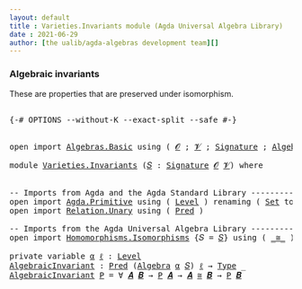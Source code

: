 ```yaml
---
layout: default
title : Varieties.Invariants module (Agda Universal Algebra Library)
date : 2021-06-29
author: [the ualib/agda-algebras development team][]
---
```


### Algebraic invariants

These are properties that are preserved under isomorphism.

<pre class="Agda">

<a id="266" class="Symbol">{-#</a> <a id="270" class="Keyword">OPTIONS</a> <a id="278" class="Pragma">--without-K</a> <a id="290" class="Pragma">--exact-split</a> <a id="304" class="Pragma">--safe</a> <a id="311" class="Symbol">#-}</a>


<a id="317" class="Keyword">open</a> <a id="322" class="Keyword">import</a> <a id="329" href="Algebras.Basic.html" class="Module">Algebras.Basic</a> <a id="344" class="Keyword">using</a> <a id="350" class="Symbol">(</a> <a id="352" href="Algebras.Basic.html#1140" class="Generalizable">𝓞</a> <a id="354" class="Symbol">;</a> <a id="356" href="Algebras.Basic.html#1142" class="Generalizable">𝓥</a> <a id="358" class="Symbol">;</a> <a id="360" href="Algebras.Basic.html#3566" class="Function">Signature</a> <a id="370" class="Symbol">;</a> <a id="372" href="Algebras.Basic.html#6008" class="Function">Algebra</a> <a id="380" class="Symbol">)</a>

<a id="383" class="Keyword">module</a> <a id="390" href="Varieties.Invariants.html" class="Module">Varieties.Invariants</a> <a id="411" class="Symbol">(</a><a id="412" href="Varieties.Invariants.html#412" class="Bound">𝑆</a> <a id="414" class="Symbol">:</a> <a id="416" href="Algebras.Basic.html#3566" class="Function">Signature</a> <a id="426" href="Algebras.Basic.html#1140" class="Generalizable">𝓞</a> <a id="428" href="Algebras.Basic.html#1142" class="Generalizable">𝓥</a><a id="429" class="Symbol">)</a> <a id="431" class="Keyword">where</a>


<a id="439" class="Comment">-- Imports from Agda and the Agda Standard Library ---------------------</a>
<a id="512" class="Keyword">open</a> <a id="517" class="Keyword">import</a> <a id="524" href="Agda.Primitive.html" class="Module">Agda.Primitive</a> <a id="539" class="Keyword">using</a> <a id="545" class="Symbol">(</a> <a id="547" href="Agda.Primitive.html#597" class="Postulate">Level</a> <a id="553" class="Symbol">)</a> <a id="555" class="Keyword">renaming</a> <a id="564" class="Symbol">(</a> <a id="566" href="Agda.Primitive.html#326" class="Primitive">Set</a> <a id="570" class="Symbol">to</a> <a id="573" class="Primitive">Type</a> <a id="578" class="Symbol">)</a>
<a id="580" class="Keyword">open</a> <a id="585" class="Keyword">import</a> <a id="592" href="Relation.Unary.html" class="Module">Relation.Unary</a> <a id="607" class="Keyword">using</a> <a id="613" class="Symbol">(</a> <a id="615" href="Relation.Unary.html#1101" class="Function">Pred</a> <a id="620" class="Symbol">)</a>

<a id="623" class="Comment">-- Imports from the Agda Universal Algebra Library -------------------------------------------</a>
<a id="718" class="Keyword">open</a> <a id="723" class="Keyword">import</a> <a id="730" href="Homomorphisms.Isomorphisms.html" class="Module">Homomorphisms.Isomorphisms</a> <a id="757" class="Symbol">{</a><a id="758" class="Argument">𝑆</a> <a id="760" class="Symbol">=</a> <a id="762" href="Varieties.Invariants.html#412" class="Bound">𝑆</a><a id="763" class="Symbol">}</a> <a id="765" class="Keyword">using</a> <a id="771" class="Symbol">(</a> <a id="773" href="Homomorphisms.Isomorphisms.html#2278" class="Record Operator">_≅_</a> <a id="777" class="Symbol">)</a>

<a id="780" class="Keyword">private</a> <a id="788" class="Keyword">variable</a> <a id="797" href="Varieties.Invariants.html#797" class="Generalizable">α</a> <a id="799" href="Varieties.Invariants.html#799" class="Generalizable">ℓ</a> <a id="801" class="Symbol">:</a> <a id="803" href="Agda.Primitive.html#597" class="Postulate">Level</a>
<a id="AlgebraicInvariant"></a><a id="809" href="Varieties.Invariants.html#809" class="Function">AlgebraicInvariant</a> <a id="828" class="Symbol">:</a> <a id="830" href="Relation.Unary.html#1101" class="Function">Pred</a> <a id="835" class="Symbol">(</a><a id="836" href="Algebras.Basic.html#6008" class="Function">Algebra</a> <a id="844" href="Varieties.Invariants.html#797" class="Generalizable">α</a> <a id="846" href="Varieties.Invariants.html#412" class="Bound">𝑆</a><a id="847" class="Symbol">)</a> <a id="849" href="Varieties.Invariants.html#799" class="Generalizable">ℓ</a> <a id="851" class="Symbol">→</a> <a id="853" href="Varieties.Invariants.html#573" class="Primitive">Type</a> <a id="858" class="Symbol">_</a>
<a id="860" href="Varieties.Invariants.html#809" class="Function">AlgebraicInvariant</a> <a id="879" href="Varieties.Invariants.html#879" class="Bound">P</a> <a id="881" class="Symbol">=</a> <a id="883" class="Symbol">∀</a> <a id="885" href="Varieties.Invariants.html#885" class="Bound">𝑨</a> <a id="887" href="Varieties.Invariants.html#887" class="Bound">𝑩</a> <a id="889" class="Symbol">→</a> <a id="891" href="Varieties.Invariants.html#879" class="Bound">P</a> <a id="893" href="Varieties.Invariants.html#885" class="Bound">𝑨</a> <a id="895" class="Symbol">→</a> <a id="897" href="Varieties.Invariants.html#885" class="Bound">𝑨</a> <a id="899" href="Homomorphisms.Isomorphisms.html#2278" class="Record Operator">≅</a> <a id="901" href="Varieties.Invariants.html#887" class="Bound">𝑩</a> <a id="903" class="Symbol">→</a> <a id="905" href="Varieties.Invariants.html#879" class="Bound">P</a> <a id="907" href="Varieties.Invariants.html#887" class="Bound">𝑩</a>

</pre>
